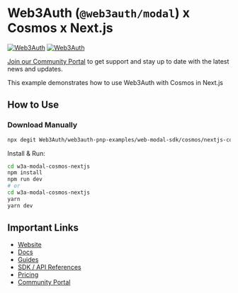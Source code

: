 # Web3Auth (`@web3auth/modal`) x Cosmos x Next.js

[![Web3Auth](https://img.shields.io/badge/Web3Auth-SDK-blue)](https://web3auth.io/docs/sdk/pnp/web/modal)
[![Web3Auth](https://img.shields.io/badge/Web3Auth-Community-cyan)](https://community.web3auth.io)

[Join our Community Portal](https://community.web3auth.io/) to get support and stay up to date with the latest news and updates.

This example demonstrates how to use Web3Auth with Cosmos in Next.js

## How to Use

### Download Manually

```bash
npx degit Web3Auth/web3auth-pnp-examples/web-modal-sdk/cosmos/nextjs-cosmos-modal-example w3a-modal-cosmos-nextjs
```

Install & Run:

```bash
cd w3a-modal-cosmos-nextjs
npm install
npm run dev
# or
cd w3a-modal-cosmos-nextjs
yarn
yarn dev
```

## Important Links

- [Website](https://web3auth.io)
- [Docs](https://web3auth.io/docs)
- [Guides](https://web3auth.io/docs/content-hub?type=guides)
- [SDK / API References](https://web3auth.io/docs/sdk)
- [Pricing](https://web3auth.io/pricing.html)
- [Community Portal](https://community.web3auth.io)
